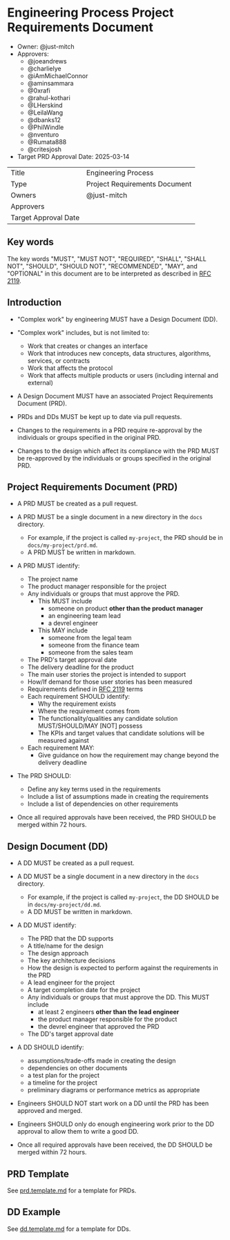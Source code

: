 # Engineering Process Project Requirements Document

- Owner: @just-mitch
- Approvers:
  - @joeandrews
  - @charlielye
  - @iAmMichaelConnor
  - @aminsammara
  - @0xrafi
  - @rahul-kothari
  - @LHerskind
  - @LeilaWang
  - @dbanks12
  - @PhilWindle
  - @nventuro
  - @Rumata888
  - @critesjosh
- Target PRD Approval Date: 2025-03-14

|                      |                               |
| -------------------- | ----------------------------- |
| Title                | Engineering Process           |
| Type                 | Project Requirements Document |
| Owners               | @just-mitch                   |
| Approvers            |                               |
| Target Approval Date |                               |

## Key words

The key words "MUST", "MUST NOT", "REQUIRED", "SHALL", "SHALL NOT", "SHOULD", "SHOULD NOT", "RECOMMENDED", "MAY", and "OPTIONAL" in this document are to be interpreted as described in [RFC 2119](https://datatracker.ietf.org/doc/html/rfc2119).

## Introduction

- "Complex work" by engineering MUST have a Design Document (DD).
- "Complex work" includes, but is not limited to:

  - Work that creates or changes an interface
  - Work that introduces new concepts, data structures, algorithms, services, or contracts
  - Work that affects the protocol
  - Work that affects multiple products or users (including internal and external)

- A Design Document MUST have an associated Project Requirements Document (PRD).

- PRDs and DDs MUST be kept up to date via pull requests.

- Changes to the requirements in a PRD require re-approval by the individuals or groups specified in the original PRD.
- Changes to the design which affect its compliance with the PRD MUST be re-approved by the individuals or groups specified in the original PRD.

## Project Requirements Document (PRD)

- A PRD MUST be created as a pull request.
- A PRD MUST be a single document in a new directory in the `docs` directory.

  - For example, if the project is called `my-project`, the PRD should be in `docs/my-project/prd.md`.
  - A PRD MUST be written in markdown.

- A PRD MUST identify:

  - The project name
  - The product manager responsible for the project
  - Any individuals or groups that must approve the PRD.
    - This MUST include
      - someone on product **other than the product manager**
      - an engineering team lead
      - a devrel engineer
    - This MAY include
      - someone from the legal team
      - someone from the finance team
      - someone from the sales team
  - The PRD's target approval date
  - The delivery deadline for the product
  - The main user stories the project is intended to support
  - How/If demand for those user stories has been measured
  - Requirements defined in [RFC 2119](https://datatracker.ietf.org/doc/html/rfc2119) terms
  - Each requirement SHOULD identify:
    - Why the requirement exists
    - Where the requirement comes from
    - The functionality/qualities any candidate solution MUST/SHOULD/MAY [NOT] possess
    - The KPIs and target values that candidate solutions will be measured against
  - Each requirement MAY:
    - Give guidance on how the requirement may change beyond the delivery deadline

- The PRD SHOULD:

  - Define any key terms used in the requirements
  - Include a list of assumptions made in creating the requirements
  - Include a list of dependencies on other requirements

- Once all required approvals have been received, the PRD SHOULD be merged within 72 hours.

## Design Document (DD)

- A DD MUST be created as a pull request.
- A DD MUST be a single document in a new directory in the `docs` directory.

  - For example, if the project is called `my-project`, the DD SHOULD be in `docs/my-project/dd.md`.
  - A DD MUST be written in markdown.

- A DD MUST identify:

  - The PRD that the DD supports
  - A title/name for the design
  - The design approach
  - The key architecture decisions
  - How the design is expected to perform against the requirements in the PRD
  - A lead engineer for the project
  - A target completion date for the project
  - Any individuals or groups that must approve the DD. This MUST include
    - at least 2 engineers **other than the lead engineer**
    - the product manager responsible for the product
    - the devrel engineer that approved the PRD
  - The DD's target approval date

- A DD SHOULD identify:

  - assumptions/trade-offs made in creating the design
  - dependencies on other documents
  - a test plan for the project
  - a timeline for the project
  - preliminary diagrams or performance metrics as appropriate

- Engineers SHOULD NOT start work on a DD until the PRD has been approved and merged.
- Engineers SHOULD only do enough engineering work prior to the DD approval to allow them to write a good DD.

- Once all required approvals have been received, the DD SHOULD be merged within 72 hours.

## PRD Template

See [prd.template.md](prd.template.md) for a template for PRDs.

## DD Example

See [dd.template.md](dd.template.md) for a template for DDs.
